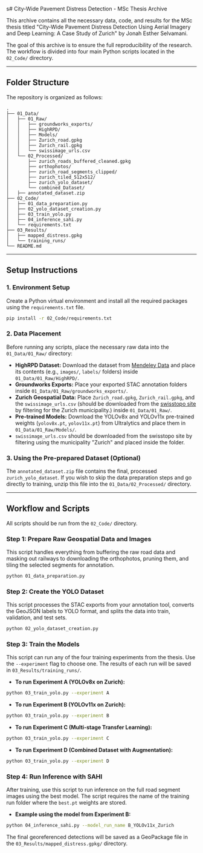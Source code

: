 s# City-Wide Pavement Distress Detection - MSc Thesis Archive

This archive contains all the necessary data, code, and results for the MSc thesis titled "City-Wide Pavement Distress Detection Using Aerial Imagery and Deep Learning: A Case Study of Zurich" by Jonah Esther Selvamani.

The goal of this archive is to ensure the full reproducibility of the research. The workflow is divided into four main Python scripts located in the `02_Code/` directory.

---

## Folder Structure

The repository is organized as follows:

```
.
├── 01_Data/
│   ├── 01_Raw/
│   │   ├── groundworks_exports/
│   │   ├── HighRPD/
│   │   ├── Models/
│   │   ├── Zurich_road.gpkg
│   │   ├── Zurich_rail.gpkg
│   │   └── swissimage_urls.csv
│   └── 02_Processed/
│       ├── zurich_roads_buffered_cleaned.gpkg
│       ├── orthophotos/
│       ├── zurich_road_segments_clipped/
│       ├── zurich_tiled_512x512/
│       ├── zurich_yolo_dataset/
│       └── combined_Dataset/
│   ├── annotated_dataset.zip
├── 02_Code/
│   ├── 01_data_preparation.py
│   ├── 02_yolo_dataset_creation.py
│   ├── 03_train_yolo.py
│   ├── 04_inference_sahi.py
│   └── requirements.txt
├── 03_Results/
│   ├── mapped_distress.gpkg
│   └── training_runs/
└── README.md
```

---

## Setup Instructions

### 1. Environment Setup

Create a Python virtual environment and install all the required packages using the `requirements.txt` file.

```bash
pip install -r 02_Code/requirements.txt
```

### 2. Data Placement

Before running any scripts, place the necessary raw data into the `01_Data/01_Raw/` directory:

- **HighRPD Dataset:** Download the dataset from [Mendeley Data](https://data.mendeley.com/datasets/sywswj7djj/1) and place its contents (e.g., `images/`, `labels/` folders) inside `01_Data/01_Raw/HighRPD/`.
- **Groundworks Exports:** Place your exported STAC annotation folders inside `01_Data/01_Raw/groundworks_exports/`.
- **Zurich Geospatial Data:** Place `Zurich_road.gpkg`, `Zurich_rail.gpkg`, and the `swissimage_urls.csv` (should be downloaded from the [swisstopo site](https://www.swisstopo.admin.ch/en/orthoimage-swissimage-10) by filtering for the Zurich municipality.) inside `01_Data/01_Raw/`.
- **Pre-trained Models:** Download the YOLOv8x and YOLOv11x pre-trained weights (`yolov8x.pt`, `yolov11x.pt`) from Ultralytics and place them in `01_Data/01_Raw/Models/`.
- `swissimage_urls.csv` should be downloaded from the swisstopo site by filtering using the municipality "Zurich" and placed inside the folder.

### 3. Using the Pre-prepared Dataset (Optional)

The `annotated_dataset.zip` file contains the final, processed `zurich_yolo_dataset`. If you wish to skip the data preparation steps and go directly to training, unzip this file into the `01_Data/02_Processed/` directory.

---

## Workflow and Scripts

All scripts should be run from the `02_Code/` directory.

### Step 1: Prepare Raw Geospatial Data and Images

This script handles everything from buffering the raw road data and masking out railways to downloading the orthophotos, pruning them, and tiling the selected segments for annotation.

```bash
python 01_data_preparation.py
```

### Step 2: Create the YOLO Dataset

This script processes the STAC exports from your annotation tool, converts the GeoJSON labels to YOLO format, and splits the data into train, validation, and test sets.

```bash
python 02_yolo_dataset_creation.py
```

### Step 3: Train the Models

This script can run any of the four training experiments from the thesis. Use the `--experiment` flag to choose one. The results of each run will be saved in `03_Results/training_runs/`.

- **To run Experiment A (YOLOv8x on Zurich):**

```bash
python 03_train_yolo.py --experiment A
```

- **To run Experiment B (YOLOv11x on Zurich):**

```bash
python 03_train_yolo.py --experiment B
```

- **To run Experiment C (Multi-stage Transfer Learning):**

```bash
python 03_train_yolo.py --experiment C
```

- **To run Experiment D (Combined Dataset with Augmentation):**

```bash
python 03_train_yolo.py --experiment D
```

### Step 4: Run Inference with SAHI

After training, use this script to run inference on the full road segment images using the best model. The script requires the name of the training run folder where the `best.pt` weights are stored.

- **Example using the model from Experiment B:**

```bash
python 04_inference_sahi.py --model_run_name B_YOLOv11x_Zurich
```

The final georeferenced detections will be saved as a GeoPackage file in the `03_Results/mapped_distress.gpkg/` directory.

